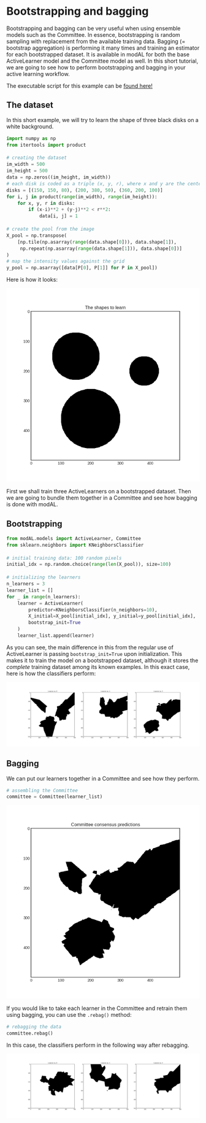 # Bootstrapping and bagging
Bootstrapping and bagging can be very useful when using ensemble models such as the Committee. In essence, bootstrapping is random sampling with replacement from the available training data. Bagging (= bootstrap aggregation) is performing it many times and training an estimator for each bootstrapped dataset. It is available in modAL for both the base ActiveLearner model and the Committee model as well. In this short tutorial, we are going to see how to perform bootstrapping and bagging in your active learning workflow.

The executable script for this example can be [found here!](https://github.com/cosmic-cortex/modAL/blob/master/examples/bagging.py)

## The dataset
In this short example, we will try to learn the shape of three black disks on a white background.
```python
import numpy as np
from itertools import product

# creating the dataset
im_width = 500
im_height = 500
data = np.zeros((im_height, im_width))
# each disk is coded as a triple (x, y, r), where x and y are the centers and r is the radius
disks = [(150, 150, 80), (200, 380, 50), (360, 200, 100)]
for i, j in product(range(im_width), range(im_height)):
    for x, y, r in disks:
        if (x-i)**2 + (y-j)**2 < r**2:
            data[i, j] = 1

# create the pool from the image
X_pool = np.transpose(
    [np.tile(np.asarray(range(data.shape[0])), data.shape[1]),
     np.repeat(np.asarray(range(data.shape[1])), data.shape[0])]
)
# map the intensity values against the grid
y_pool = np.asarray([data[P[0], P[1]] for P in X_pool])
```
Here is how it looks:

![b-data](img/b-data.png)

First we shall train three ActiveLearners on a bootstrapped dataset. Then we are going to bundle them together in a Committee and see how bagging is done with modAL.
## Bootstrapping
```python
from modAL.models import ActiveLearner, Committee
from sklearn.neighbors import KNeighborsClassifier

# initial training data: 100 random pixels
initial_idx = np.random.choice(range(len(X_pool)), size=100)

# initializing the learners
n_learners = 3
learner_list = []
for _ in range(n_learners):
    learner = ActiveLearner(
        predictor=KNeighborsClassifier(n_neighbors=10),
        X_initial=X_pool[initial_idx], y_initial=y_pool[initial_idx],
        bootstrap_init=True
    )
    learner_list.append(learner)
```
As you can see, the main difference in this from the regular use of ActiveLearner is passing ```bootstrap_init=True``` upon initialization. This makes it to train the model on a bootstrapped dataset, although it stores the *complete* training dataset among its known examples. In this exact case, here is how the classifiers perform:

![b-committee_learners](img/b-committee_learners.png)

## Bagging
We can put our learners together in a Committee and see how they perform.
```python
# assembling the Committee
committee = Committee(learner_list)
```

![b-committee_prediction](img/b-committee_prediction.png)

If you would like to take each learner in the Committee and retrain them using bagging, you can use the ```.rebag()``` method:
```python
# rebagging the data
committee.rebag()
```
In this case, the classifiers perform in the following way after rebagging.

![b-rebag](img/b-rebag.png)
